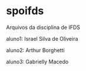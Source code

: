 # spoifds
Arquivos da disciplina de IFDS

aluno1: Israel Silva de Oliveira

aluno2: Arthur Borghetti

aluno3: Gabrielly Macedo

